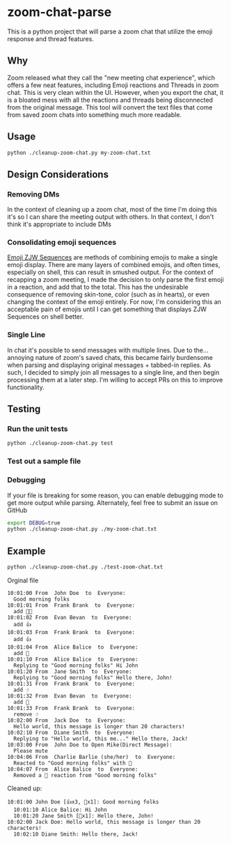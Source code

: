 # zoom-chat-parse

This is a python project that will parse a zoom chat that utilize the emoji response and thread features.

## Why

Zoom released what they call the "new meeting chat experience", which offers a few neat features, including Emoji reactions and Threads in zoom chat.  This is very clean within the UI.  However, when you export the chat, it is a bloated mess with all the reactions and threads being disconnected from the original message.  This tool will convert the text files that come from saved zoom chats into something much more readable.

## Usage

```sh
python ./cleanup-zoom-chat.py my-zoom-chat.txt
```

## Design Considerations

### Removing DMs

In the context of cleaning up a zoom chat, most of the time I'm doing this it's so I can share the meeting output with others.  In that context, I don't think it's appropriate to include DMs

### Consolidating emoji sequences

[Emoji ZJW Sequences](https://blog.emojipedia.org/emoji-zwj-sequences-three-letters-many-possibilities/) are methods of combining emojis to make a single emoji display.  There are many layers of combined emojis, and often times, especially on shell, this can result in smushed output.  For the context of recapping a zoom meeting, I made the decision to only parse the first emoji in a reaction, and add that to the total.  This has the undesirable consequence of removing skin-tone, color (such as in hearts), or even changing the context of the emoji entirely.  For now, I'm considering this an acceptable pain of emojis until I can get something that displays ZJW Sequences on shell better.

### Single Line

In chat it's possible to send messages with multiple lines.  Due to the... annoying nature of zoom's saved chats, this became fairly burdensome when parsing and displaying original messages + tabbed-in replies.  As such, I decided to simply join all messages to a single line, and then begin processing them at a later step.  I'm willing to accept PRs on this to improve functionality.

## Testing

### Run the unit tests

```sh
python ./cleanup-zoom-chat.py test
```

### Test out a sample file

### Debugging

If your file is breaking for some reason, you can enable debugging mode to get more output while parsing.  Alternately, feel free to submit an issue on GitHub

```sh
export DEBUG=true
python ./cleanup-zoom-chat.py ./my-zoom-chat.txt
```

## Example

```sh
python ./cleanup-zoom-chat.py ./test-zoom-chat.txt
```

Orginal file

```
10:01:00 From  John Doe  to  Everyone:
  Good morning folks
10:01:01 From  Frank Brank  to  Everyone:
  add 👍🏻
10:01:02 From  Evan Bevan  to  Everyone:
  add 👍
10:01:03 From  Frank Brank  to  Everyone:
  add 👍
10:01:04 From  Alice Balice  to  Everyone:
  add 🍪
10:01:10 From  Alice Balice  to  Everyone:
  Replying to "Good morning folks" Hi John
10:01:20 From  Jane Smith  to  Everyone:
  Replying to "Good morning folks" Hello there, John!
10:01:31 From  Frank Brank  to  Everyone:
  add ☝️
10:01:32 From  Evan Bevan  to  Everyone:
  add 💯
10:01:33 From  Frank Brank  to  Everyone:
  remove ☝️
10:02:00 From  Jack Doe  to  Everyone:
  Hello world, this message is longer than 20 characters!
10:02:10 From  Diane Smith  to  Everyone:
  Replying to "Hello world, this me..." Hello there, Jack!
10:03:00 From  John Doe to Open Mike(Direct Message):
  Please mute
10:04:06 From  Charlie Barlie (she/her)  to  Everyone:
  Reacted to "Good morning folks" with 👋
10:04:07 From  Alice Balice  to  Everyone:
  Removed a 🍪 reaction from "Good morning folks"
```

Cleaned up:

```
10:01:00 John Doe [👍x3, 👋x1]: Good morning folks
  10:01:10 Alice Balice: Hi John
  10:01:20 Jane Smith [💯x1]: Hello there, John!
10:02:00 Jack Doe: Hello world, this message is longer than 20 characters!
  10:02:10 Diane Smith: Hello there, Jack!
```


